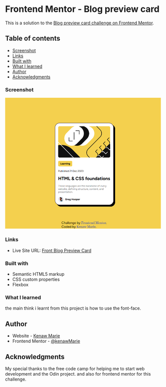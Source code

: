# Frontend Mentor - Blog preview card 

This is a solution to the [Blog preview card challenge on Frontend Mentor](https://www.frontendmentor.io/challenges/blog-preview-card-ckPaj01IcS). 

## Table of contents
- [Screenshot](#screenshot)
- [Links](#links) 
- [Built with](#built-with)
- [What I learned](#what-i-learned) 
- [Author](#author)
- [Acknowledgments](#acknowledgments) 

### Screenshot

![](./assets/images/front-Blog-preview-card.png)


### Links

- Live Site URL: [Front Blog Preview Card](https://kenawmarie.github.io/front-Blog-preview-card/) 


### Built with

- Semantic HTML5 markup
- CSS custom properties
- Flexbox 

### What I learned

the main think i learnt from this project is how to use the font-face.

## Author

- Website - [Kenaw Marie](https://github.com/KenawMarie)
- Frontend Mentor - [@kenawMarie](https://www.frontendmentor.io/profile/yourusername) 

## Acknowledgments

My special thanks to the free code camp for helping me to start web development and the Odin project. and also for frontend mentor for this challenge.
